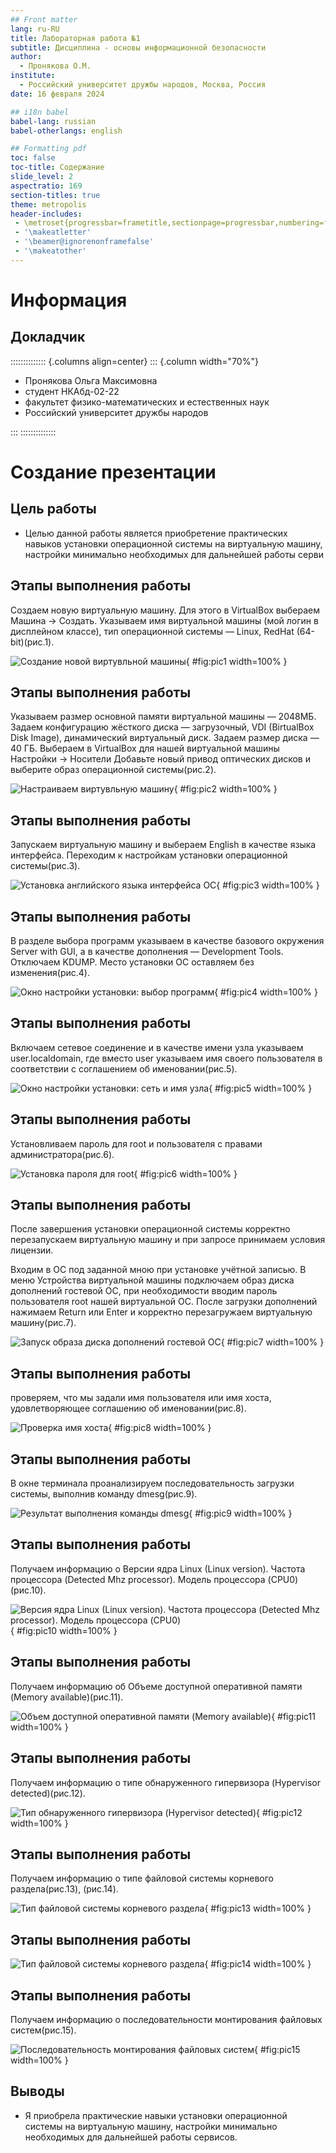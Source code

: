 ```yaml
---
## Front matter
lang: ru-RU
title: Лабораторная работа №1
subtitle: Дисциплина - основы информационной безопасности
author:
  - Пронякова О.М.
institute:
  - Российский университет дружбы народов, Москва, Россия
date: 16 февраля 2024

## i18n babel
babel-lang: russian
babel-otherlangs: english

## Formatting pdf
toc: false
toc-title: Содержание
slide_level: 2
aspectratio: 169
section-titles: true
theme: metropolis
header-includes:
 - \metroset{progressbar=frametitle,sectionpage=progressbar,numbering=fraction}
 - '\makeatletter'
 - '\beamer@ignorenonframefalse'
 - '\makeatother'
---
```


# Информация

## Докладчик

:::::::::::::: {.columns align=center}
::: {.column width="70%"}

  * Пронякова Ольга Максимовна
  * студент НКАбд-02-22
  * факультет физико-математических и естественных наук
  * Российский университет дружбы народов

:::
::::::::::::::

# Создание презентации

## Цель работы

- Целью данной работы является приобретение практических навыков установки операционной системы на виртуальную машину, настройки минимально необходимых для дальнейшей работы серви

## Этапы выполнения работы

Создаем новую виртуальную машину. Для этого в VirtualBox выбераем Машина -> Создать. Указываем имя виртуальной машины (мой логин в дисплейном классе), тип
операционной системы — Linux, RedHat (64-bit)(рис.1).

![Создание новой виртувльной машины](image/pic1.jpeg){ #fig:pic1 width=100% }

## Этапы выполнения работы

Указываем размер основной памяти виртуальной машины — 2048МБ. Задаем конфигурацию жёсткого диска — загрузочный, VDI (BirtualBox Disk Image), динамический виртуальный диск. Задаем размер диска — 40 ГБ. Выбераем в VirtualBox для нашей виртуальной машины Настройки -> Носители Добавьте новый привод оптических дисков и выберите образ
операционной системы(рис.2).

![Настраиваем виртувльную машину](image/pic2.jpeg){ #fig:pic2 width=100% }

## Этапы выполнения работы

Запускаем виртуальную машину и выбераем English в качестве языка интерфейса. Переходим к настройкам установки операционной системы(рис.3).

![Установка английского языка интерфейса ОС](image/pic3.jpeg){ #fig:pic3 width=100% }

## Этапы выполнения работы

В разделе выбора программ указываем в качестве базового окружения Server with GUI, а в качестве дополнения — Development Tools. Отключаем KDUMP. Место установки ОС оставляем без изменения(рис.4).

![Окно настройки установки: выбор программ](image/pic4.jpeg){ #fig:pic4 width=100% }

## Этапы выполнения работы

Включаем сетевое соединение и в качестве имени узла указываем user.localdomain, где вместо user указываем имя своего пользователя в соответствии с соглашением об именовании(рис.5).

![Окно настройки установки: сеть и имя узла](image/pic5.jpeg){ #fig:pic5 width=100% }

## Этапы выполнения работы

Установливаем пароль для root и пользователя с правами администратора(рис.6).

![Установка пароля для root](image/pic6.jpeg){ #fig:pic6 width=100% }

## Этапы выполнения работы

После завершения установки операционной системы корректно перезапускаем виртуальную машину и при запросе принимаем условия лицензии.

Входим в ОС под заданной мною при установке учётной записью. В меню Устройства виртуальной машины подключаем образ диска дополнений гостевой ОС, при необходимости вводим пароль пользователя root нашей виртуальной ОС. После загрузки дополнений нажимаем Return или Enter и корректно перезагружаем виртуальную машину(рис.7).

![Запуск образа диска дополнений гостевой ОС](image/pic7.jpeg){ #fig:pic7 width=100% }

## Этапы выполнения работы

проверяем, что мы задали имя пользователя или имя хоста, удовлетворяющее соглашению об именовании(рис.8).

![Проверка имя хоста](image/pic8.jpeg){ #fig:pic8 width=100% }

## Этапы выполнения работы

В окне терминала проанализируем последовательность загрузки системы, выполнив команду dmesg(рис.9).

![Результат выполнения команды dmesg](image/pic9.jpeg){ #fig:pic9 width=100% }

## Этапы выполнения работы

Получаем информацию о Версии ядра Linux (Linux version). Частота процессора (Detected Mhz processor). Модель процессора (CPU0)(рис.10).

![Версия ядра Linux (Linux version). Частота процессора (Detected Mhz processor). Модель процессора (CPU0)](image/pic10.jpeg){ #fig:pic10 width=100% }

## Этапы выполнения работы

Получаем информацию об Объеме доступной оперативной памяти (Memory available)(рис.11).

![Объем доступной оперативной памяти (Memory available)](image/pic11.jpeg){ #fig:pic11 width=100% }

## Этапы выполнения работы

Получаем информацию о типе обнаруженного гипервизора (Hypervisor detected)(рис.12).

![Тип обнаруженного гипервизора (Hypervisor detected)](image/pic12.jpeg){ #fig:pic12 width=100% }

## Этапы выполнения работы

Получаем информацию о типе файловой системы корневого раздела(рис.13), (рис.14).

![Тип файловой системы корневого раздела](image/pic13.jpeg){ #fig:pic13 width=100% }

## Этапы выполнения работы

![Тип файловой системы корневого раздела](image/pic14.jpeg){ #fig:pic14 width=100% }

## Этапы выполнения работы

Получаем информацию о последовательности монтирования файловых систем(рис.15).

![Последовательность монтирования файловых систем](image/pic15.jpeg){ #fig:pic15 width=100% }

## Выводы

- Я приобрела практические навыки установки операционной системы на виртуальную машину, настройки минимально необходимых для дальнейшей работы сервисов.


